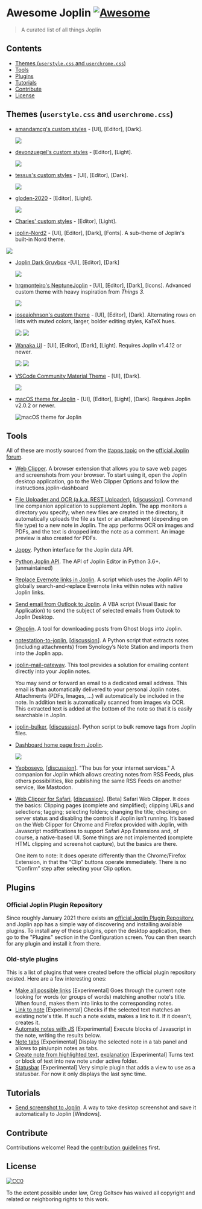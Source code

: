 # Awesome Joplin [![Awesome](https://awesome.re/badge.svg)](https://awesome.re)

> A curated list of all things Joplin


## Contents

- [Themes (`userstyle.css` and `userchrome.css`)](#themes-userstylecss-and-userchromecss)
- [Tools](#tools)
- [Plugins](#plugins)
- [Tutorials](#tutorials)
- [Contribute](#contribute)
- [License](#license)


## Themes (`userstyle.css` and `userchrome.css`)

- [amandamcg's custom styles](https://github.com/amandamcg/joplin-theme) - [UI], [Editor], [Dark].
  
  ![](https://raw.githubusercontent.com/amandamcg/joplin-theme/master/screenshots/v0.7.1-updates.png)

- [devonzuegel's custom styles](https://github.com/devonzuegel/joplin-custom-css) - [Editor], [Light].

  ![](https://raw.githubusercontent.com/devonzuegel/joplin-custom-css/master/v1.png)
  
- [tessus's custom styles](https://github.com/tessus/joplin-custom-css) - [UI], [Editor], [Dark].

  ![](https://raw.githubusercontent.com/tessus/joplin-custom-css/master/images/Dark.png)
  
- [gloden-2020](https://github.com/lightzhan/joplin-theme-gloden-2020) - [Editor], [Light].

  ![](https://raw.githubusercontent.com/lightzhan/joplin-theme-gloden-2020/master/pic/example.png)

- [Charles' custom styles](https://git.sr.ht/~charles/dotfiles/tree/0363ef08173f4af4c89f2e4081d165903aa27e93/overlay/.config/joplin-desktop/userstyle.css) - [Editor], [Light].
   
-  [joplin-Nord2](https://github.com/mattsbennett/joplin-Nord2) - [UI], [Editor], [Dark], [Fonts]. A sub-theme of Joplin's built-in Nord theme.
   
  ![](https://raw.githubusercontent.com/mattsbennett/joplin-Nord2/master/img/Nord2.png)

- [Joplin Dark Gruvbox](https://github.com/robotcorner/joplin-theme-dark-gruvbox/blob/master) -[UI], [Editor], [Dark]

  ![](https://raw.githubusercontent.com/robotcorner/joplin-theme-dark-gruvbox/master/screenshots/sample-img1.png)
  
- [hrqmonteiro's NeptuneJoplin](https://github.com/hrqmonteiro/joplin-theme) - [UI], [Editor], [Dark], [Icons]. Advanced custom theme with heavy inspiration from _Things 3_.

  ![](https://raw.githubusercontent.com/hrqmonteiro/joplin-theme/master/assets/screenshot1.png)

- [joseajohnson's custom theme](https://github.com/joseajohnson/joplin-style-dark-colors) - [UI], [Editor], [Dark]. Alternating rows on lists with muted colors, larger, bolder editing styles, KaTeX hues.

  ![](https://raw.githubusercontent.com/joseajohnson/joplin-style-dark-colors/main/img/joplin-style-dark-colors_00.png)
  ![](https://raw.githubusercontent.com/joseajohnson/joplin-style-dark-colors/main/img/joplin-style-dark-colors_10.png)

- [Wanaka UI](https://github.com/benji300/joplin-wanaka-ui) - [UI], [Editor], [Dark], [Light]. Requires Joplin v1.4.12 or newer.

  ![](https://raw.githubusercontent.com/benji300/joplin-wanaka-ui/master/assets/main-light.png)
  ![](https://raw.githubusercontent.com/benji300/joplin-wanaka-ui/master/assets/main-dark.png)

- [VSCode Community Material Theme](https://github.com/mahor1221/joplin-vsc-material-theme) - [UI], [Dark].

  ![](https://raw.githubusercontent.com/mahor1221/joplin-vsc-material-theme/master/screenshots.gif)

- [macOS theme for Joplin](https://github.com/amandamcg/joplin-theme) - [UI], [Editor], [Light], [Dark]. Requires Joplin v2.0.2 or newer.

  ![macOS theme for Joplin](https://user-images.githubusercontent.com/487182/126595235-f85a02fb-0893-4498-bd12-39c7bff60133.png)

## Tools

All of these are mostly sourced from the [#apps topic](https://discourse.joplinapp.org/c/apps/11) on the [official Joplin forum](https://discourse.joplinapp.org).

- [Web Clipper](https://joplinapp.org/clipper/). A browser extension that allows you to save web pages and screenshots from your browser. To start using it, open the Joplin desktop application, go to the Web Clipper Options and follow the instructions.joplin-dashboard
- [File Uploader and OCR (a.k.a. REST Uploader)](https://github.com/kellerjustin/rest-uploader), [[discussion](https://discourse.joplinapp.org/t/file-uploader-and-ocr/719)]. Command line companion application to supplement Joplin. The app monitors a directory you specify; when new files are created in the directory, it automatically uploads the file as text or an attachment (depending on file type) to a new note in Joplin. The app performs OCR on images and PDFs, and the text is dropped into the note as a comment. An image preview is also created for PDFs.
- [Joppy](https://github.com/marph91/joppy). Python interface for the Joplin data API.
- [Python Joplin API](https://github.com/foxmask/joplin-api). The API of Joplin Editor in Python 3.6+. (unmaintained)
- [Replace Evernote links in Joplin](https://github.com/pentop/replaceEvernoteLinksWithJoplin). A script which uses the Joplin API to globally search-and-replace Evernote links within notes with native Joplin links.
- [Send email from Outlook to Joplin](https://gist.github.com/ramisedhom/0f34c5d6a8d73f0b98ac4bea2ec30be0). A VBA script (Visual Basic for Application) to send the subject of selected emails from Outook to Joplin Desktop.
- [Ghoplin](https://github.com/zblesk/Ghoplin). A tool for downloading posts from Ghost blogs into Joplin.
- [notestation-to-joplin](https://github.com/KraxelHuber/notestation-to-joplin), [[discussion](https://discourse.joplinapp.org/t/python-script-for-importing-notes-from-synologys-note-station-into-joplin/6605)]. A Python script that extracts notes (including attachments) from Synology’s Note Station and imports them into the Joplin app.
- [joplin-mail-gateway](https://github.com/manolitto/joplin-mail-gateway). This tool provides a solution for emailing content directly into your Joplin notes.

  You may send or forward an email to a dedicated email address. This email is than automatically delivered to your personal Joplin notes. Attachments (PDFs, Images, ...) will automatically be included in the note. In addition text is automatically scanned from images via OCR. This extracted text is added at the bottom of the note so that it is easily searchable in Joplin.
- [joplin-bulker](https://github.com/andgineer/joplin-bulker), [[discussion](https://discourse.joplinapp.org/t/bulk-tag-delete-python-script/5497)]. Python script to bulk remove tags from Joplin files.
- [Dashboard home page from Joplin](https://gist.github.com/ramisedhom/47eee0a3e4eb887f02c3730ed5b3c211).

  ![](https://aws1.discourse-cdn.com/standard14/uploads/cozic/original/2X/d/d02532a55a0c529b6cb24f94f02f708d606c7a19.png)

- [Yeoboseyo](https://github.com/foxmask/yeoboseyo), [[discussion](https://discourse.joplinapp.org/t/yeoboseyo-the-bus-for-your-internet-services/2771)]. "The bus for your internet services." A companion for Joplin which allows creating notes from RSS Feeds, plus others possibilities, like publishing the same RSS Feeds on another service, like Mastodon.
- [Web Clipper for Safari](https://github.com/cweirup/JoplinSafariWebClipper), [[discussion](https://discourse.joplinapp.org/t/safari-app-extension-for-joplin-now-available/9660)]. [Beta] Safari Web Clipper. It does the basics: Clipping pages (complete and simplified); clipping URLs and selections; tagging; selecting folders; changing the title; checking on server status and disabling the controls if Joplin isn’t running. It’s based on the Web Clipper for Chrome and Firefox provided with Joplin, with Javascript modifications to support Safari App Extensions and, of course, a native-based UI. Some things are not implemented (complete HTML clipping and screenshot capture), but the basics are there.

  One item to note: It does operate differently than the Chrome/Firefox Extension, in that the “Clip” buttons operate immediately. There is no “Confirm” step after selecting your Clip option.


## Plugins

### Official Joplin Plugin Repository

Since roughly January 2021 there exists an [official Joplin Plugin Repository](https://github.com/joplin/plugins), and Joplin app has a simple way of discovering and installing available plugins. To install any of these plugins, open the desktop application, then go to the "Plugins" section in the Configuration screen. You can then search for any plugin and install it from there.

### Old-style plugins

This is a list of plugins that were created before the official plugin repository existed. Here are a few interesting ones:

- [Make all possible links](https://github.com/S73ph4n/joplin_make_all_links) [Experimental] Goes through the current note looking for words (or groups of words) matching another note's title. When found, makes them into links to the corresponding notes.
- [Link to note](https://github.com/S73ph4n/joplin_autolinker) [Experimental] Checks if the selected text matches an existing note's title. If such a note exists, makes a link to it. If it doesn't, creates it.
- [Automate notes with JS](https://github.com/S73ph4n/joplin_automate_notes) [Experimental] Execute blocks of Javascript in the note, writing the results below.
- [Note tabs](https://github.com/benji300/joplin-note-tabs) [Experimental] Display the selected note in a tab panel and allows to pin/unpin notes as tabs.
- [Create note from highlighted text](https://github.com/ambrt/joplin-plugin-create-note-from-text), [explanation](https://discourse.joplinapp.org/t/create-note-from-highlighted-text/12511) [Experimental] Turns text or block of text into new note under active folder.
- [Statusbar](https://github.com/tbergeron/joplin-statusbar) [Experimental] Very simple plugin that adds a view to use as a statusbar. For now it only displays the last sync time.


## Tutorials

- [Send screenshot to Joplin](https://discourse.joplinapp.org/t/send-screenshot-to-joplin-windows/4918). A way to take desktop screenshot and save it automatically to Joplin [Windows].


## Contribute

Contributions welcome! Read the [contribution guidelines](contributing.md) first.


## License

[![CC0](https://mirrors.creativecommons.org/presskit/buttons/88x31/svg/cc-zero.svg)](https://creativecommons.org/publicdomain/zero/1.0)

To the extent possible under law, Greg Goltsov has waived all copyright and related or neighboring rights to this work.
